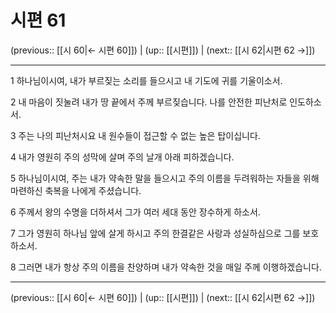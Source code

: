 # 시편 61

(previous:: [[시 60|← 시편 60]]) | (up:: [[시편]]) | (next:: [[시 62|시편 62 →]])

***




1 
하나님이시여, 내가 부르짖는 소리를 들으시고 내 기도에 귀를 기울이소서. 



2 
내 마음이 짓눌려 내가 땅 끝에서 주께 부르짖습니다. 나를 안전한 피난처로 인도하소서. 



3 
주는 나의 피난처시요 내 원수들이 접근할 수 없는 높은 탑이십니다. 



4 
내가 영원히 주의 성막에 살며 주의 날개 아래 피하겠습니다. 



5 
하나님이시여, 주는 내가 약속한 말을 들으시고 주의 이름을 두려워하는 자들을 위해 마련하신 축복을 나에게 주셨습니다. 



6 
주께서 왕의 수명을 더하셔서 그가 여러 세대 동안 장수하게 하소서. 



7 
그가 영원히 하나님 앞에 살게 하시고 주의 한결같은 사랑과 성실하심으로 그를 보호하소서. 



8 
그러면 내가 항상 주의 이름을 찬양하며 내가 약속한 것을 매일 주께 이행하겠습니다.

***

(previous:: [[시 60|← 시편 60]]) | (up:: [[시편]]) | (next:: [[시 62|시편 62 →]])
